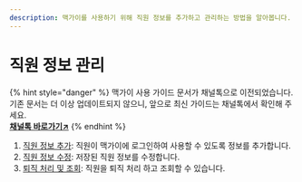 ```yaml
---
description: 맥가이를 사용하기 위해 직원 정보를 추가하고 관리하는 방법을 알아봅니다.
---
```


# 직원 정보 관리

{% hint style="danger" %}
맥가이 사용 가이드 문서가 채널톡으로 이전되었습니다.\
기존 문서는 더 이상 업데이트되지 않으니, 앞으로 최신 가이드는 채널톡에서 확인해 주세요.\
[**채널톡 바로가기↗**](https://docs.channel.io/macgai-guide/ko/articles/staff-basic-b5221267)
{% endhint %}

1. [직원 정보 추가](adding.md): 직원이 맥가이에 로그인하여 사용할 수 있도록 정보를 추가합니다.
2. [직원 정보 수정](correction.md): 저장된 직원 정보를 수정합니다.
3. [퇴직 처리 및 조회](out.md): 직원을 퇴직 처리 하고 조회할 수 있습니다.
